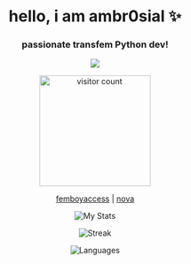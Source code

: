 <h1 align="center">hello, i am ambr0sial ✨</h1>
<h3 align="center">passionate transfem Python dev!</h3>

<div align="center"><img src="https://spotify-github-profile.kittinanx.com/api/view?uid=707opg5atjlbur6fll111jxzg&cover_image=false&theme=default&show_offline=false&background_color=121212&interchange=true&bar_color=dc8add&bar_color_cover=false" /></div>

<p align="center">
  <a href="https://visitcount.itsvg.in/api?id=ambr0sial&icon=8&color=11"><img src="https://visitcount.itsvg.in/api?id=ambr0sial&icon=8&color=11" alt="visitor count" width="200"></a>

<p align="center">
  <a href="https://github.com/ambr0sial/femboyaccess">femboyaccess</a> |
  <a href="https://github.com/ambr0sial/nova">nova</a>
</p>

<p align="center">
  <img src="https://github-readme-stats.vercel.app/api?username=ambr0sial&theme=material-palenight&show_icons=true&disable_animations=false&custom_title=nerdy%20stats%20:3&hide_border=true" alt="My Stats">
</p>

<p align="center">
  <img src="https://github-readme-streak-stats.herokuapp.com/?user=ambr0sial&theme=nightowl&hide_border=false" alt="Streak">
</p>

<p align="center">
  <img src="https://github-readme-stats.vercel.app/api/top-langs/?username=ambr0sial&theme=material-palenight&custom_title=used%20languages!&hide_border=true&layout=compact&hide=Objective-C%2B%2B,Objective-C,Makefile,CMake" alt="Languages">
</p>
